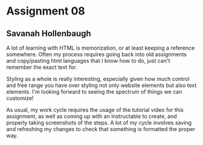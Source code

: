 # Assignment 08
## Savanah Hollenbaugh

A lot of learning with HTML is memorization, or at least keeping a reference somewhere.
Often my process requires going back into old assignments and copy/pasting html
languages that I know how to do, just can't remember the exact text for.

Styling as a whole is really interesting, especially given how much control and
free range you have over styling not only website elements but also text elements.
I'm looking forward to seeing the spectrum of things we can customize!

As usual, my work cycle requires the usage of the tutorial video for this
assignment, as well as coming up with an Instructable to create, and properly
taking screenshots of the steps. A lot of my cycle involves saving and refreshing
my changes to check that something is formatted the proper way.
